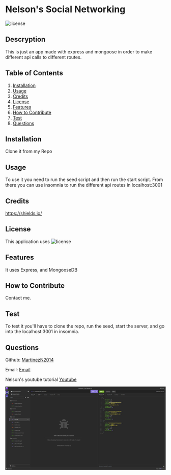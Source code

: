# Nelson's Social Networking

![license](https://img.shields.io/badge/license-MIT-blue)

## Descryption

This is just an app made with express and mongoose in order to make different api calls to different routes.

## Table of Contents

1. [Installation](#installation)
2. [Usage](#usage)
3. [Credits](#credits)
4. [License](#license)
5. [Features](#features)
6. [How to Contribute](#contribute)
7. [Test](#test)
8. [Questions](#questions)

## Installation

Clone it from my Repo

## Usage

To use it you need to run the seed script and then run the start script. From there you can use insomnia to run the different api routes in localhost:3001

## Credits

https://shields.io/

## License

This application uses ![license](https://img.shields.io/badge/license-MIT-blue)

## Features

It uses Express, and MongooseDB

## How to Contribute

Contact me.

## Test

To test it you'll have to clone the repo, run the seed, start the server, and go into the localhost:3001 in insomnia.

## Questions

Github: [MartinezN2014](https://github.com/MartinezN2014)

Email: [Email](2014nmartinez@gmail.com)

Nelson's youtube tutorial
[Youtube](https://www.youtube.com/watch?v=cMaZdMeerH0)

![Example](./assets/images/Insomnia.jpg)
